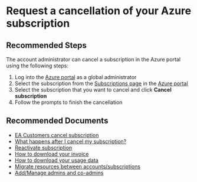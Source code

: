 <properties
    pageTitle="Request a cancellation of your Azure subscription"
    description="Request a cancellation of your Azure subscription"
    service="azure-billing"
    resource="billing"
    authors="prdasneo"
    ms.author="prdasneo"
    displayOrder="9"
    selfHelpType="resource"
    supportTopicIds=""
    resourceTags=""
    productPesIds=""
    cloudEnvironments="MoonCake"
    articleId="03786352-cd59-4e62-ae27-2aa6921bc009"
/>

# Request a cancellation of your Azure subscription

## **Recommended Steps**

The account administrator can cancel a subscription in the Azure portal using the following steps:

1. Log into the [Azure portal](https://portal.azure.cn) as a global administrator
2. Select the subscription from the [Subscriptions page](https://portal.azure.cn/?l=en.en-us#blade/Microsoft_Azure_Billing/SubscriptionsBlade) in the [Azure portal](https://portal.azure.cn/)
3. Select the subscription that you want to cancel and click **Cancel subscription**
4. Follow the prompts to finish the cancellation

## **Recommended Documents**

* [EA Customers cancel subscription](https://docs.azure.cn/enterprise-agreement-billing/enterprise-agreement-billing-cancel-ea-subscription)
* [What happens after I cancel my subscription?](https://docs.azure.cn/enterprise-agreement-billing/enterprise-agreement-billing-cancel-ea-subscription#%E5%8F%96%E6%B6%88%E8%AE%A2%E9%98%85%E5%90%8E%E6%9C%89%E4%BB%80%E4%B9%88%E5%BD%B1%E5%93%8D)
* [Reactivate subscription](https://docs.azure.cn/billing/billing-subscription-become-disable)
* [How to download your invoice](https://docs.azure.cn/billing/billing-get-invoice)
* [How to download your usage data](https://docs.azure.cn/billing/billing-get-usage-information)
* [Migrate resources between accounts/subscriptions](https://docs.azure.cn/azure-resource-manager/resource-group-move-resources)
* [Add/Manage admins and co-admins](https://docs.azure.cn/billing/billing-add-change-azure-subscription-administrator)